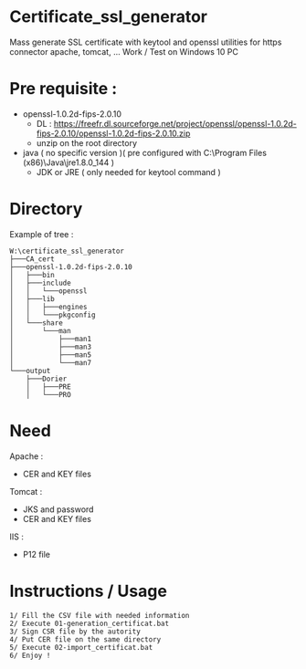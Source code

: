# Certificate_ssl_generator
Mass generate SSL certificate with keytool and openssl utilities for https connector apache, tomcat, ...
Work / Test on Windows 10 PC

# Pre requisite :
* openssl-1.0.2d-fips-2.0.10
  * DL : https://freefr.dl.sourceforge.net/project/openssl/openssl-1.0.2d-fips-2.0.10/openssl-1.0.2d-fips-2.0.10.zip
  * unzip on the root directory
* java ( no specific version )( pre configured with C:\Program Files (x86)\Java\jre1.8.0_144 )
  *	JDK or JRE ( only needed for keytool command )


# Directory

Example of tree :

	W:\certificate_ssl_generator
	├───CA_cert
	├───openssl-1.0.2d-fips-2.0.10
	│   ├───bin
	│   ├───include
	│   │   └───openssl
	│   ├───lib
	│   │   ├───engines
	│   │   └───pkgconfig
	│   └───share
	│       └───man
	│           ├───man1
	│           ├───man3
	│           ├───man5
	│           └───man7
	└───output
		├───Dorier
		│   ├───PRE
		│   └───PRO


# Need 
Apache :
* CER and KEY files

Tomcat :
 * JKS and password
 * CER and KEY files

IIS :
* P12 file


# Instructions / Usage
    1/ Fill the CSV file with needed information
    2/ Execute 01-generation_certificat.bat
    3/ Sign CSR file by the autority
    4/ Put CER file on the same directory
    5/ Execute 02-import_certificat.bat
    6/ Enjoy !
